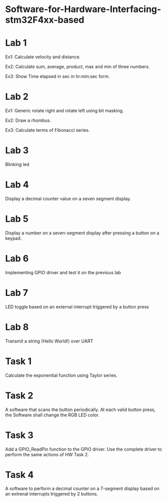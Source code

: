 # Software-for-Hardware-Interfacing-stm32F4xx-based


# Lab 1

Ex1: Calculate velocity and distance.

Ex2: Calculate sum, average, product, max and min of three numbers.

Ex3: Show Time elapsed in sec in hr:min:sec form.

# Lab 2

Ex1: Generic rotate right and rotate left using bit masking.

Ex2: Draw a rhombus.

Ex3: Calculate terms of Fibonacci series.

# Lab 3

Blinking led

# Lab 4

Display a decimal counter value on a seven segment display.

# Lab 5

Display a number on a seven-segment display after pressing a button on a keypad.

# Lab 6

Implementing GPIO driver and test it on the previous lab

# Lab 7

LED toggle based on an external interrupt triggered by a button press

# Lab 8

Transmit a string (Hello World!) over UART


# Task 1

Calculate the exponential function using Taylor series.

# Task 2

A software that scans the button periodically. At each valid button press, the Software shall change the RGB LED color.

# Task 3

Add a GPIO_ReadPin function to the GPIO driver. Use the complete driver to perform the same actions of HW Task 2.

# Task 4

A software to perform a decimal counter on a 7-segment display based on an extrenal interrupts triggered by 2 buttons.








